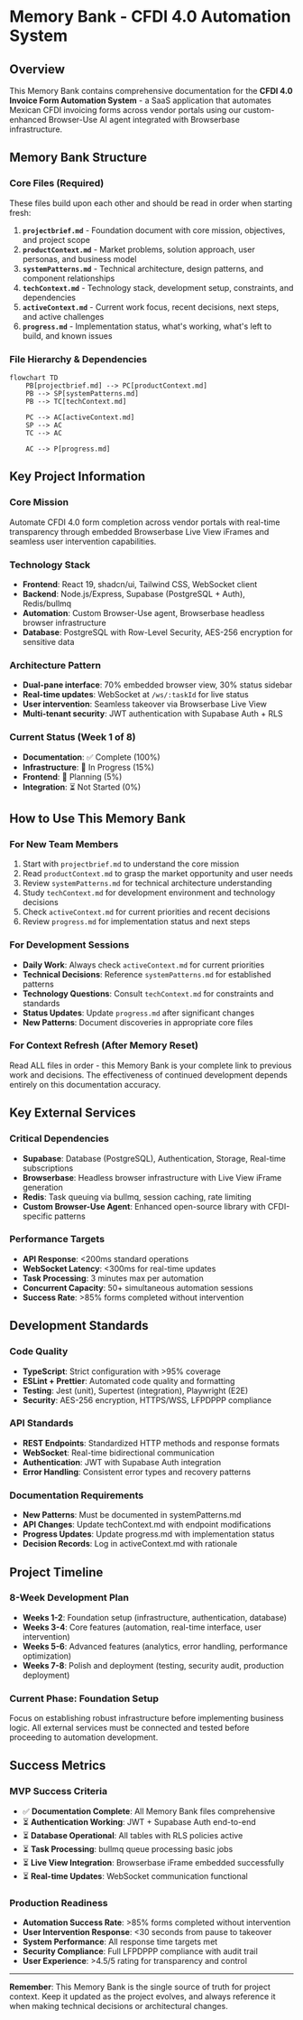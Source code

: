 # Memory Bank - CFDI 4.0 Automation System

## Overview

This Memory Bank contains comprehensive documentation for the **CFDI 4.0 Invoice Form Automation System** - a SaaS application that automates Mexican CFDI invoicing forms across vendor portals using our custom-enhanced Browser-Use AI agent integrated with Browserbase infrastructure.

## Memory Bank Structure

### Core Files (Required)
These files build upon each other and should be read in order when starting fresh:

1. **`projectbrief.md`** - Foundation document with core mission, objectives, and project scope
2. **`productContext.md`** - Market problems, solution approach, user personas, and business model
3. **`systemPatterns.md`** - Technical architecture, design patterns, and component relationships
4. **`techContext.md`** - Technology stack, development setup, constraints, and dependencies
5. **`activeContext.md`** - Current work focus, recent decisions, next steps, and active challenges
6. **`progress.md`** - Implementation status, what's working, what's left to build, and known issues

### File Hierarchy & Dependencies
```mermaid
flowchart TD
    PB[projectbrief.md] --> PC[productContext.md]
    PB --> SP[systemPatterns.md]
    PB --> TC[techContext.md]
    
    PC --> AC[activeContext.md]
    SP --> AC
    TC --> AC
    
    AC --> P[progress.md]
```

## Key Project Information

### **Core Mission**
Automate CFDI 4.0 form completion across vendor portals with real-time transparency through embedded Browserbase Live View iFrames and seamless user intervention capabilities.

### **Technology Stack**
- **Frontend**: React 19, shadcn/ui, Tailwind CSS, WebSocket client
- **Backend**: Node.js/Express, Supabase (PostgreSQL + Auth), Redis/bullmq
- **Automation**: Custom Browser-Use agent, Browserbase headless browser infrastructure
- **Database**: PostgreSQL with Row-Level Security, AES-256 encryption for sensitive data

### **Architecture Pattern**
- **Dual-pane interface**: 70% embedded browser view, 30% status sidebar
- **Real-time updates**: WebSocket at `/ws/:taskId` for live status
- **User intervention**: Seamless takeover via Browserbase Live View
- **Multi-tenant security**: JWT authentication with Supabase Auth + RLS

### **Current Status** (Week 1 of 8)
- **Documentation**: ✅ Complete (100%)
- **Infrastructure**: 🔄 In Progress (15%)
- **Frontend**: 🔄 Planning (5%)
- **Integration**: ⏳ Not Started (0%)

## How to Use This Memory Bank

### **For New Team Members**
1. Start with `projectbrief.md` to understand the core mission
2. Read `productContext.md` to grasp the market opportunity and user needs
3. Review `systemPatterns.md` for technical architecture understanding
4. Study `techContext.md` for development environment and technology decisions
5. Check `activeContext.md` for current priorities and recent decisions
6. Review `progress.md` for implementation status and next steps

### **For Development Sessions**
- **Daily Work**: Always check `activeContext.md` for current priorities
- **Technical Decisions**: Reference `systemPatterns.md` for established patterns
- **Technology Questions**: Consult `techContext.md` for constraints and standards
- **Status Updates**: Update `progress.md` after significant changes
- **New Patterns**: Document discoveries in appropriate core files

### **For Context Refresh (After Memory Reset)**
Read ALL files in order - this Memory Bank is your complete link to previous work and decisions. The effectiveness of continued development depends entirely on this documentation accuracy.

## Key External Services

### **Critical Dependencies**
- **Supabase**: Database (PostgreSQL), Authentication, Storage, Real-time subscriptions
- **Browserbase**: Headless browser infrastructure with Live View iFrame generation
- **Redis**: Task queuing via bullmq, session caching, rate limiting
- **Custom Browser-Use Agent**: Enhanced open-source library with CFDI-specific patterns

### **Performance Targets**
- **API Response**: <200ms standard operations
- **WebSocket Latency**: <300ms for real-time updates
- **Task Processing**: 3 minutes max per automation
- **Concurrent Capacity**: 50+ simultaneous automation sessions
- **Success Rate**: >85% forms completed without intervention

## Development Standards

### **Code Quality**
- **TypeScript**: Strict configuration with >95% coverage
- **ESLint + Prettier**: Automated code quality and formatting
- **Testing**: Jest (unit), Supertest (integration), Playwright (E2E)
- **Security**: AES-256 encryption, HTTPS/WSS, LFPDPPP compliance

### **API Standards**
- **REST Endpoints**: Standardized HTTP methods and response formats
- **WebSocket**: Real-time bidirectional communication
- **Authentication**: JWT with Supabase Auth integration
- **Error Handling**: Consistent error types and recovery patterns

### **Documentation Requirements**
- **New Patterns**: Must be documented in systemPatterns.md
- **API Changes**: Update techContext.md with endpoint modifications
- **Progress Updates**: Update progress.md with implementation status
- **Decision Records**: Log in activeContext.md with rationale

## Project Timeline

### **8-Week Development Plan**
- **Weeks 1-2**: Foundation setup (infrastructure, authentication, database)
- **Weeks 3-4**: Core features (automation, real-time interface, user intervention)
- **Weeks 5-6**: Advanced features (analytics, error handling, performance optimization)
- **Weeks 7-8**: Polish and deployment (testing, security audit, production deployment)

### **Current Phase: Foundation Setup**
Focus on establishing robust infrastructure before implementing business logic. All external services must be connected and tested before proceeding to automation development.

## Success Metrics

### **MVP Success Criteria**
- ✅ **Documentation Complete**: All Memory Bank files comprehensive
- ⏳ **Authentication Working**: JWT + Supabase Auth end-to-end
- ⏳ **Database Operational**: All tables with RLS policies active
- ⏳ **Task Processing**: bullmq queue processing basic jobs
- ⏳ **Live View Integration**: Browserbase iFrame embedded successfully
- ⏳ **Real-time Updates**: WebSocket communication functional

### **Production Readiness**
- **Automation Success Rate**: >85% forms completed without intervention
- **User Intervention Response**: <30 seconds from pause to takeover
- **System Performance**: All response time targets met
- **Security Compliance**: Full LFPDPPP compliance with audit trail
- **User Experience**: >4.5/5 rating for transparency and control

---

**Remember**: This Memory Bank is the single source of truth for project context. Keep it updated as the project evolves, and always reference it when making technical decisions or architectural changes. 